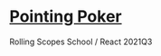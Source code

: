 # [Pointing Poker][task]

Rolling Scopes School / React 2021Q3



[task]: https://github.com/rolling-scopes-school/tasks/blob/master/tasks/react/pointing-poker.md
